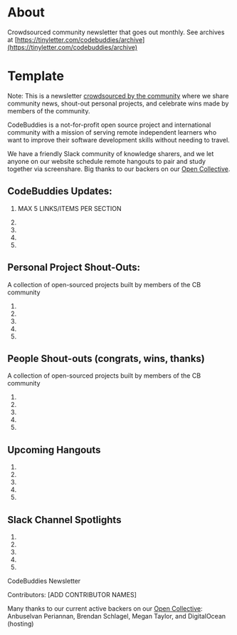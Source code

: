 # About
Crowdsourced community newsletter that goes out monthly. See archives at [https://tinyletter.com/codebuddies/archive](https://tinyletter.com/codebuddies/archive)

# Template

Note: This is a newsletter [crowdsourced by the community](https://github.com/codebuddies/newsletter) where we share community news, shout-out personal projects, and celebrate wins made by members of the community. 

CodeBuddies is a not-for-profit open source project and international community with a mission of serving remote independent learners who want to improve their software development skills without needing to travel. 

We have a friendly Slack community of knowledge sharers, and we let anyone on our website schedule remote hangouts to pair and study together via screenshare. Big thanks to our backers on our [Open Collective](https://opencollective.com/codebuddies). 

## CodeBuddies Updates:

1. MAX 5 LINKS/ITEMS PER SECTION

2.

3.

4.

5.

## Personal Project Shout-Outs:
A collection of open-sourced projects built by members of the CB community

1.

2.

3.

4.

5.

## People Shout-outs (congrats, wins, thanks)
A collection of open-sourced projects built by members of the CB community

1.

2.

3.

4.

5.

## Upcoming Hangouts

1.

2.

3.

4.

5.

## Slack Channel Spotlights

1.

2.

3.

4.

5.

CodeBuddies Newsletter

Contributors: [ADD CONTRIBUTOR NAMES]

Many thanks to our current active backers on our [Open Collective](https://opencollective.com/codebuddies):
Anbuselvan Periannan, Brendan Schlagel, Megan Taylor, and DigitalOcean (hosting)

